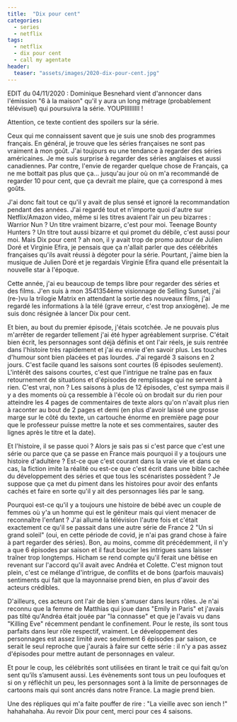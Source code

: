 ```yaml
---
title:  "Dix pour cent"
categories:
  - series
  - netflix
tags:
  - netflix
  - dix pour cent
  - call my agentate
header:
  teaser: "assets/images/2020-dix-pour-cent.jpg"
---
```


EDIT du 04/11/2020 : Dominique Besnehard vient d'annoncer dans l'émission "6 à la maison" qu'il y aura un long métrage (probablement télévisuel) qui poursuivra la série. YOUPIIIIIIIII !

Attention, ce texte contient des spoilers sur la série.

Ceux qui me connaissent savent que je suis une snob des programmes français. En général, je trouve que les séries françaises ne sont pas vraiment à mon goût. J'ai toujours eu une tendance à regarder des séries américaines. Je me suis surprise à regarder des séries anglaises et aussi canadiennes. Par contre, l'envie de regarder quelque chose de Français, ça ne me bottait pas plus que ça... jusqu'au jour où on m'a recommandé de regarder 10 pour cent, que ça devrait me plaire, que ça correspond à mes goûts.

J'ai donc fait tout ce qu'il y avait de plus sensé et ignoré la recommandation pendant des années. J'ai regardé tout et n'importe quoi d'autre sur Netflix/Amazon video, même si les titres avaient l'air un peu bizarres : Warrior Nun ?  Un titre vraiment bizarre, c'est pour moi. Teenage Bounty Hunters ? Un titre tout aussi bizarre et qui promet du débile, c'est aussi pour moi. Mais Dix pour cent ? ah non, il y avait trop de promo autour de Julien Doré et Virginie Efira, je pensais que ça n'allait parler que des célébrités françaises qu'ils avait réussi à dégoter pour la série. Pourtant, j'aime bien la musique de Julien Doré et je regardais Virginie Efira quand elle présentait la nouvelle star à l'époque.

Cette année, j'ai eu beaucoup de temps libre pour regarder des séries et des films. J'en suis à mon 3541354ème visionnage de Selling Sunset, j'ai (re-)vu la trilogie Matrix en attendant la sortie des nouveaux films, j'ai regardé les informations à la télé (grave erreur, c'est trop anxiogène). Je me suis donc résignée à lancer Dix pour cent.

Et bien, au bout du premier épisode, j'étais scotchée. Je ne pouvais plus m'arrêter de regarder tellement j'ai été hyper agréablement surprise. C'était bien écrit, les personnages sont déjà définis et ont l'air réels, je suis rentrée dans l'histoire très rapidement et j'ai eu envie d'en savoir plus. Les touches d'humour sont bien placées et pas lourdes. J'ai regardé 3 saisons en 2 jours. C'est facile quand les saisons sont courtes (6 épisodes seulement). L'intérêt des saisons courtes, c'est que l'intrigue ne traîne pas en faux retournement de situations et d'épisodes de remplissage qui ne servent à rien. C'est vrai, non ? Les saisons à plus de 12 épisodes, c'est sympa mais il y a des moments où ça ressemble à l'école où on brodait sur du rien pour atteindre les 4 pages de commentaires de texte alors qu'on n'avait plus rien à raconter au bout de 2 pages et demi (en plus d'avoir laissé une grosse marge sur le côté du texte, un cartouche énorme en première page pour que le professeur puisse mettre la note et ses commentaires, sauter des lignes après le titre et la date).

Et l'histoire, il se passe quoi ?
Alors je sais pas si c'est parce que c'est une série ou parce que ça se passe en France mais pourquoi il y a toujours une histoire d'adultère ? Est-ce que c'est courant dans la vraie vie et dans ce cas, la fiction imite la réalité ou est-ce que c'est écrit dans une bible cachée du développement des séries et que tous les scénaristes possèdent  ? Je suppose que ça met du piment dans les histoires pour avoir des enfants cachés et faire en sorte qu'il y ait des personnages liés par le sang.

Pourquoi est-ce qu'il y a toujours une histoire de bébé avec un couple de femmes où y'a un homme qui est le géniteur mais qui vient menacer de reconnaître l'enfant ? J'ai allumé la télévision l'autre fois et c'était exactement ce qu'il se passait dans une autre série de France 2 "Un si grand soleil" (oui, en cette période de covid, je n'ai pas grand chose à faire à part regarder des séries). Bon, au moins, comme dit précédemment, il n'y a que 6 épisodes par saison et il faut boucler les intrigues sans laisser traîner trop longtemps. Hicham se rend compte qu'il ferait une bêtise en revenant sur l'accord qu'il avait avec Andréa et Colette. C'est mignon tout plein, c'est ce mélange d'intrigue, de conflits et de bons (parfois mauvais) sentiments qui fait que la mayonnaise prend bien, en plus d'avoir des acteurs crédibles.

D'ailleurs, ces acteurs ont l'air de bien s'amuser dans leurs rôles. Je n'ai reconnu que la femme de Matthias qui joue dans "Emily in Paris" et j'avais pas tilté qu'Andréa était jouée par "la connasse" et que je l'avais vu dans "Killing Eve" récemment pendant le confinement. Pour le reste, ils sont tous parfaits dans leur rôle respectif, vraiment. Le développement des personnages est assez limité avec seulement 6 épisodes par saison, ce serait le seul reproche que j'aurais à faire sur cette série : il n'y a pas assez d'épisodes pour mettre autant de personnages en valeur.

Et pour le coup, les célébrités sont utilisées en tirant le trait ce qui fait qu’on sent qu’ils s’amusent aussi. Les évènements sont tous un peu loufoques et si on y réfléchit un peu, les personnages sont à la limite de personnages de cartoons mais qui sont ancrés dans notre France. La magie prend bien.

Une des répliques qui m'a faite pouffer de rire : "La vieille avec son iench !" hahahahaha. Au revoir Dix pour cent, merci pour ces 4 saisons.
